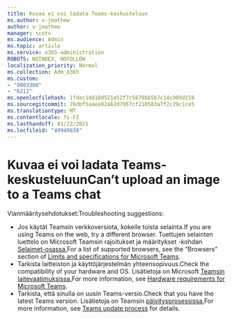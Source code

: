 ```yaml
---
title: Kuvaa ei voi ladata Teams-keskusteluun
ms.author: v-jmathew
author: v-jmathew
manager: scotv
ms.audience: Admin
ms.topic: article
ms.service: o365-administration
ROBOTS: NOINDEX, NOFOLLOW
localization_priority: Normal
ms.collection: Adm_O365
ms.custom:
- "9003308"
- "6212"
ms.openlocfilehash: 1fdec1dd18d521e52f7c5879bb5b7c14c989d158
ms.sourcegitcommit: 76dbf5aaea92a62d7957cf210583a7f2c29c1ce5
ms.translationtype: MT
ms.contentlocale: fi-FI
ms.lasthandoff: 01/22/2021
ms.locfileid: "49949838"
---
```

# <a name="cant-upload-an-image-to-a-teams-chat"></a><span data-ttu-id="9d08c-102">Kuvaa ei voi ladata Teams-keskusteluun</span><span class="sxs-lookup"><span data-stu-id="9d08c-102">Can’t upload an image to a Teams chat</span></span>

<span data-ttu-id="9d08c-103">Vianmääritysehdotukset:</span><span class="sxs-lookup"><span data-stu-id="9d08c-103">Troubleshooting suggestions:</span></span>

- <span data-ttu-id="9d08c-104">Jos käytät Teamsin verkkoversiota, kokeile toista selainta.</span><span class="sxs-lookup"><span data-stu-id="9d08c-104">If you are using Teams on the web, try a different browser.</span></span> <span data-ttu-id="9d08c-105">Tuettujen selainten luettelo on Microsoft Teamsin rajoitukset ja määritykset -kohdan [Selaimet-osassa.](https://docs.microsoft.com/microsoftteams/limits-specifications-teams)</span><span class="sxs-lookup"><span data-stu-id="9d08c-105">For a list of supported browsers, see the “Browsers” section of [Limits and specifications for Microsoft Teams](https://docs.microsoft.com/microsoftteams/limits-specifications-teams).</span></span>
- <span data-ttu-id="9d08c-106">Tarkista laitteiston ja käyttöjärjestelmän yhteensopivuus.</span><span class="sxs-lookup"><span data-stu-id="9d08c-106">Check the compatibility of your hardware and OS.</span></span> <span data-ttu-id="9d08c-107">Lisätietoja on Microsoft [Teamsin laitevaatimuksissa.](https://docs.microsoft.com/microsoftteams/hardware-requirements-for-the-teams-app)</span><span class="sxs-lookup"><span data-stu-id="9d08c-107">For more information, see [Hardware requirements for Microsoft Teams](https://docs.microsoft.com/microsoftteams/hardware-requirements-for-the-teams-app).</span></span>
- <span data-ttu-id="9d08c-108">Tarkista, että sinulla on uusin Teams-versio.</span><span class="sxs-lookup"><span data-stu-id="9d08c-108">Check that you have the latest Teams version.</span></span> <span data-ttu-id="9d08c-109">Lisätietoja on Teamsin [päivitysprosessissa.](https://docs.microsoft.com/microsoftteams/teams-client-update)</span><span class="sxs-lookup"><span data-stu-id="9d08c-109">For more information, see [Teams update process](https://docs.microsoft.com/microsoftteams/teams-client-update) for details.</span></span>
